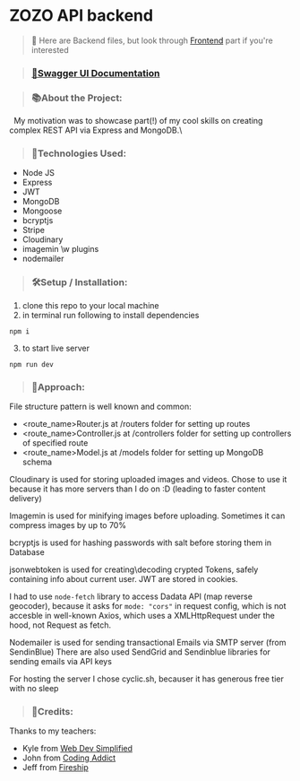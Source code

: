 # ZOZO API backend

>📛 Here are Backend files, but look through [Frontend](https://github.com/Artuchka/ozon-front) part if you're interested 

>### [🔗Swagger UI Documentation](https://busy-red-zebra-robe.cyclic.app/api/v1/docs/)

>### 📚About the Project:

&nbsp;&nbsp;My motivation was to showcase part(!) of my cool skills on creating complex REST API via Express and MongoDB.\


>### 🧰Technologies Used:
- Node JS
- Express
- JWT
- MongoDB
- Mongoose
- bcryptjs
- Stripe
- Cloudinary 
- imagemin \w plugins
- nodemailer


>### 🛠️Setup / Installation: 

1. clone this repo to your local machine
2. in terminal run following to install dependencies
```
npm i
```

3. to start live server
```
npm run dev
```

>### 🚶Approach:
File structure pattern is well known and common:
- <route_name>Router.js at /routers folder for setting up routes 
- <route_name>Controller.js at /controllers folder for setting up controllers of specified route 
- <route_name>Model.js at /models folder for setting up MongoDB schema

Cloudinary is used for storing uploaded images and videos. Chose to use it because it has more servers than I do on :D  (leading to faster content delivery)

Imagemin is used for minifying images before uploading. Sometimes it can compress images by up to 70% 

bcryptjs is used for hashing passwords with salt before storing them in Database

jsonwebtoken is used for creating\decoding crypted Tokens, safely containing info about current user. JWT are stored in cookies.

I had to use ```node-fetch``` library to access Dadata API (map reverse geocoder), because it asks for ```mode: "cors"```
in request config, which is not accesble in well-known Axios, which uses a XMLHttpRequest under the hood, not Request as fetch.

Nodemailer is used for sending transactional Emails via SMTP server (from SendinBlue)
There are also used SendGrid and Sendinblue libraries for sending emails via API keys


For hosting the server I chose cyclic.sh, becauser it has generous free tier with no sleep

>### 📝Credits: 
Thanks to my teachers: 
- Kyle from [Web Dev Simplified](https://www.youtube.com/@WebDevSimplified)
- John from [Coding Addict](https://www.youtube.com/@CodingAddict)
- Jeff from [Fireship](https://www.youtube.com/@Fireship)







